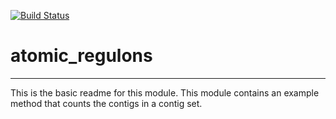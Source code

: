 [![Build Status](https://travis-ci.org/janakakbase/atomic_regulons.svg?branch=master)](https://travis-ci.org/janakakbase/atomic_regulons)

# atomic_regulons
---

This is the basic readme for this module. This module contains an example method that counts the contigs in a contig set.
